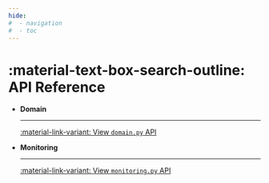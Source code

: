 ```yaml
---
hide:
#  - navigation
#  - toc
---
```


# :material-text-box-search-outline: **API** Reference

<div class="grid cards" markdown>


-   __Domain__&nbsp;&nbsp;

    ---

    [:material-link-variant: View `domain.py` API](domain.md)

-   __Monitoring__&nbsp;&nbsp;

    ---

    [:material-link-variant: View `monitoring.py` API](monitoring.md)

</div>
